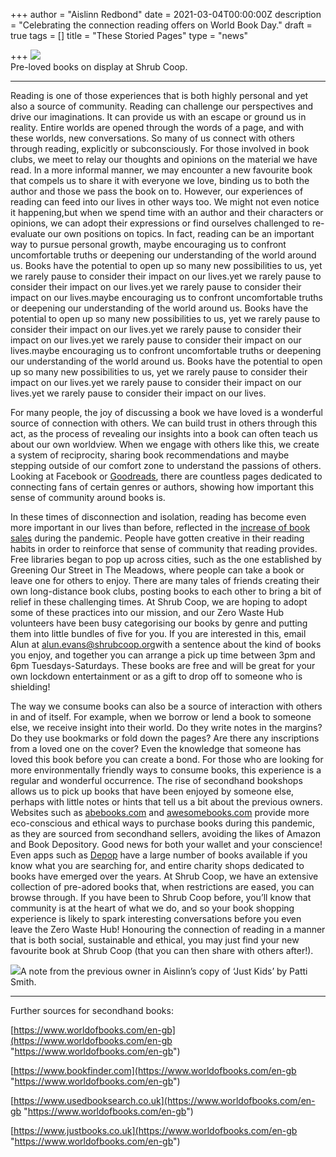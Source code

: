 +++
author = "Aislinn Redbond"
date = 2021-03-04T00:00:00Z
description = "Celebrating the connection reading offers on World Book Day."
draft = true
tags = []
title = "These Storied Pages"
type = "news"

+++
![](https://res.cloudinary.com/shrub-co-op/image/upload/v1614854545/shrubcoop.org/media/IMG_0749_1_tdffxm.jpg)  
Pre-loved books on display at Shrub Coop.

***

Reading is one of those experiences that is both highly personal and yet also a source of community. Reading can challenge our perspectives and drive our imaginations. It can provide us with an escape or ground us in reality. Entire worlds are opened through the words of a page, and with these worlds, new conversations. So many of us connect with others through reading, explicitly or subconsciously. For those involved in book clubs, we meet to relay our thoughts and opinions on the material we have read. In a more informal manner, we may encounter a new favourite book that compels us to share it with everyone we love, binding us to both the author and those we pass the book on to. However, our experiences of reading can feed into our lives in other ways too. We might not even notice it happening,but when we spend time with an author and their characters or opinions, we can adopt their expressions or find ourselves challenged to re-evaluate our own positions on topics. In fact, reading can be an important way to pursue personal growth, maybe encouraging us to confront uncomfortable truths or deepening our understanding of the world around us. Books have the potential to open up so many new possibilities to us, yet we rarely pause to consider their impact on our lives.yet we rarely pause to consider their impact on our lives.yet we rarely pause to consider their impact on our lives.maybe encouraging us to confront uncomfortable truths or deepening our understanding of the world around us. Books have the potential to open up so many new possibilities to us, yet we rarely pause to consider their impact on our lives.yet we rarely pause to consider their impact on our lives.yet we rarely pause to consider their impact on our lives.maybe encouraging us to confront uncomfortable truths or deepening our understanding of the world around us. Books have the potential to open up so many new possibilities to us, yet we rarely pause to consider their impact on our lives.yet we rarely pause to consider their impact on our lives.yet we rarely pause to consider their impact on our lives.

For many people, the joy of discussing a book we have loved is a wonderful source of connection with others. We can build trust in others through this act, as the process of revealing our insights into a book can often teach us about our own worldview. When we engage with others like this, we create a system of reciprocity, sharing book recommendations and maybe stepping outside of our comfort zone to understand the passions of others. Looking at Facebook or [Goodreads](https://www.goodreads.com), there are countless pages dedicated to connecting fans of certain genres or authors, showing how important this sense of community around books is.

In these times of disconnection and isolation, reading has become even more important in our lives than before, reflected in the [increase of book sales](https://www.theguardian.com/books/2021/jan/25/bookshops-defy-pandemic-to-record-highest-sales-for-eight-years) during the pandemic. People have gotten creative in their reading habits in order to reinforce that sense of community that reading provides. Free libraries began to pop up across cities, such as the one established by Greening Our Street in The Meadows, where people can take a book or leave one for others to enjoy. There are many tales of friends creating their own long-distance book clubs, posting books to each other to bring a bit of relief in these challenging times. At Shrub Coop, we are hoping to adopt some of these practices into our mission, and our Zero Waste Hub volunteers have been busy categorising our books by genre and putting them into little bundles of five for you. If you are interested in this, email Alun at [alun.evans@shrubcoop.org](mailto:alun.evans@shrubcoop.org)with a sentence about the kind of books you enjoy, and together you can arrange a pick up time between 3pm and 6pm Tuesdays-Saturdays. These books are free and will be great for your own lockdown entertainment or as a gift to drop off to someone who is shielding!

The way we consume books can also be a source of interaction with others in and of itself. For example, when we borrow or lend a book to someone else, we receive insight into their world. Do they write notes in the margins? Do they use bookmarks or fold down the pages? Are there any inscriptions from a loved one on the cover? Even the knowledge that someone has loved this book before you can create a bond. For those who are looking for more environmentally friendly ways to consume books, this experience is a regular and wonderful occurrence. The rise of secondhand bookshops allows us to pick up books that have been enjoyed by someone else, perhaps with little notes or hints that tell us a bit about the previous owners. Websites such as [abebooks.com](http://abebooks.com) and [awesomebooks.com](http://awesomebooks.com) provide more eco-conscious and ethical ways to purchase books during this pandemic, as they are sourced from secondhand sellers, avoiding the likes of Amazon and Book Depository. Good news for both your wallet and your conscience! Even apps such as [Depop](https://www.depop.com/shrubcoop/) have a large number of books available if you know what you are searching for, and entire charity shops dedicated to books have emerged over the years. At Shrub Coop, we have an extensive collection of pre-adored books that, when restrictions are eased, you can browse through. If you have been to Shrub Coop before, you’ll know that community is at the heart of what we do, and so your book shopping experience is likely to spark interesting conversations before you even leave the Zero Waste Hub! Honouring the connection of reading in a manner that is both social, sustainable and ethical, you may just find your new favourite book at Shrub Coop (that you can then share with others after!).

![](https://res.cloudinary.com/shrub-co-op/image/upload/v1614855419/shrubcoop.org/media/patti_ht6txk.png)A note from the previous owner in Aislinn’s copy of ‘Just Kids’ by Patti Smith.

***

Further sources for secondhand books:

[https://www.worldofbooks.com/en-gb](https://www.worldofbooks.com/en-gb "https://www.worldofbooks.com/en-gb")

[https://www.bookfinder.com](https://www.worldofbooks.com/en-gb "https://www.worldofbooks.com/en-gb")

[https://www.usedbooksearch.co.uk](https://www.worldofbooks.com/en-gb "https://www.worldofbooks.com/en-gb")

[https://www.justbooks.co.uk](https://www.worldofbooks.com/en-gb "https://www.worldofbooks.com/en-gb")